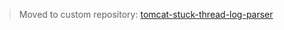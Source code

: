 > Moved to custom repository: [tomcat-stuck-thread-log-parser](https://github.com/tilmanschweitzer/tomcat-stuck-thread-log-parser)
